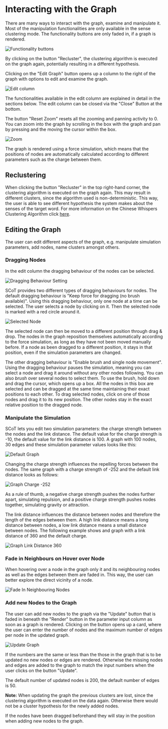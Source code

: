# Interacting with the Graph
There are many ways to interact with the graph, examine and manipulate it.
Most of the manipulation functionalities are only available in the sense clustering mode.
The functionality buttons are only faded in, if a graph is rendered.

![Functionality buttons](./images/buttons_in_navbar.png)

By clicking on the button "Recluster", the clustering algorithm is executed on the graph again, potentially resulting in a different hypothesis.

Clicking on the "Edit Graph" button opens up a column to the right of the graph with options to edit and examine the graph.

![Edit column](./images/scot_with_edit_column.png)

The functionalities available in the edit column are explained in detail in the sections below. The edit column can be closed via the "Close" Button at the bottom.

The button "Reset Zoom" resets all the zooming and panning activity to 0. You can zoom into the graph by scrolling in the box with the graph and pan by pressing and the moving the cursor within the box.

![Zoom](./images/zoom_in.png)

The graph is rendered using a force simulation, which means that the positions of nodes are automatically calculated according to different parameters such as the charge between them.

## Reclustering
When clicking the button "Recluster" in the top right-hand corner, the clustering algorithm is executed on the graph again. This may result in different clusters, since the algorithm used is non-deterministic. This way, the user is able to see different hypothesis the system makes about the senses of the target word. For more information on the Chinese Whispers Clustering Algorithm click [here](http://delivery.acm.org/10.1145/1660000/1654774/p73-biemann.pdf?ip=77.20.250.85&id=1654774&acc=OPEN&key=4D4702B0C3E38B35%2E4D4702B0C3E38B35%2E4D4702B0C3E38B35%2E6D218144511F3437&__acm__=1568553032_2c17e0dabf68573cf049cc4c8c1491be).

## Editing the Graph
The user can edit different aspects of the graph, e.g. manipulate simulation parameters, add nodes, name clusters amongst others.

### Dragging Nodes
In the edit column the dragging behaviour of the nodes can be selected.

![Dragging Behaviour Setting](./images/set_dragging_behaviour.png)

SCoT provides two different types of dragging behaviours for nodes. The default dragging behaviour is "Keep force for dragging (no brush available)".
Using this dragging behaviour, only one node at a time can be selected. The user selects a node by clicking on it. Then the selected node is marked with a red circle around it.

![Selected Node](./images/selected_node.png)

The selected node can then be moved to a different position through drag & drop. The nodes in the graph reposition themselves automatically according to the force simulation, as long as they have not been moved manually before. If a node as been dragged to a different position, it stays in that position, even if the simulation parameters are changed.

The other dragging behaviour is "Enable brush and single node movement". Using the dragging behaviour pauses the simulation, meaning you can select a node and drag it around without any other nodes following. You can also *brush* over several nodes to select them. To use the brush, hold down and drag the cursor, which opens up a box. All the nodes in this box are selected and can be dragged at the same time maintaining their exact positions to each other. To drag selected nodes, click on one of those nodes and drag it to its new position. The other nodes stay in the exact relative position to the dragged node.

### Manipulate the Simulation
SCoT lets you edit two simulation parameters: the charge strength between the nodes and the link distance.
The default value for the charge strength is -10, the default value for the link distance is 100.
A graph with 100 nodes, 30 edges and these simulation parameter values looks like this:

![Default Graph](./images/graph_default_simulation_settings.png)

Changing the charge strength influences the repelling forces between the nodes. The same graph with a charge strength of -252 and the default link distance looks as follows:

![Graph Charge -252](./images/graph_charge-252_linkdistance100.png)

As a rule of thumb, a negative charge strength pushes the nodes further apart, simulating repulsion, and a positive charge strength pushes nodes together, simulating gravity or attraction.

The link distance influences the distance between nodes and therefore the length of the edges between them. A high link distance means a long distance between nodes, a low link distance means a small distance between nodes. The following example shows and graph with a link distance of 360 and the default charge.

![Graph Link Distance 360](./images/graph_charge-10_linkdistance360.png) 

### Fade in Neighbours on Hover over Node
When hovering over a node in the graph only it and its neighbouring nodes as well as the edges between them are faded in. This way, the user can better explore the direct vicinity of a node.

![Fade In Neighbouring Nodes](./images/mouseover_node.png)

### Add new Nodes to the Graph
The user can add new nodes to the graph via the "Update" button that is faded in beneath the "Render" button in the parameter input column as soon as a graph is rendered. Clicking on the button opens up a card, where the user can enter the number of nodes and the maximum number of edges per node in the updated graph. 

![Update Graph](./images/update_input.png)

If the numbers are the same or less than the those in the graph that is to be updated no new nodes or edges are rendered. Otherwise the missing nodes and edges are added to the graph to match the input numbers when the user clicks on the button "Update".

The default number of updated nodes is 200, the default number of edges is 50.

**Note:** When updating the graph the previous clusters are lost, since the clustering algorithm is executed on the data again. Otherwise there would not be a cluster hypothesis for the newly added nodes.

If the nodes have been dragged beforehand they will stay in the position when adding new nodes to the graph. 